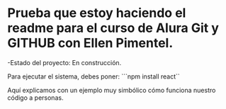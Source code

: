 <h1>Prueba que estoy haciendo el readme para el curso de Alura Git y GITHUB con Ellen Pimentel. </h1>

-Estado del proyecto: En construcción.

Para ejecutar el sistema, debes poner:
```npm install react``

Aquí explicamos con un ejemplo muy simbólico cómo funciona nuestro código a personas.
